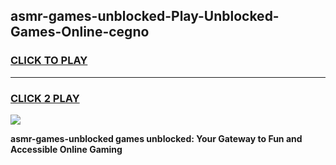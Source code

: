 
## asmr-games-unblocked-Play-Unblocked-Games-Online-cegno
<h3>
<a href="https://premium76.site?title=asmr-games-unblocked&ref=25A">CLICK TO PLAY</a></h3>
<hr>

<h3>
<a href="https://premium76.site?title=asmr-games-unblocked&ref=25A">CLICK 2 PLAY</a>
  
</h3>

<a href="https://premium76.site?title=asmr-games-unblocked&ref=25A"><img src="https://clearcache.store/games.png"></a>


**asmr-games-unblocked games unblocked: Your Gateway to Fun and Accessible Online Gaming**
